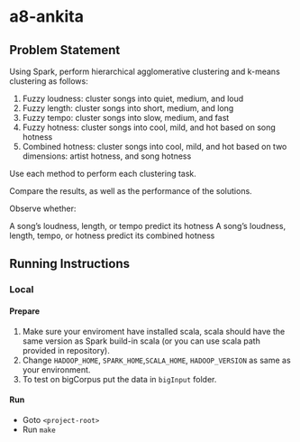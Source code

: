 # a8-ankita

## Problem Statement

Using Spark, perform hierarchical agglomerative clustering and k-means clustering as follows:

1) Fuzzy loudness: cluster songs into quiet, medium, and loud
2) Fuzzy length: cluster songs into short, medium, and long
3) Fuzzy tempo: cluster songs into slow, medium, and fast
4) Fuzzy hotness: cluster songs into cool, mild, and hot based on song hotness
5) Combined hotness: cluster songs into cool, mild, and hot based on two dimensions: artist hotness, and song hotness

Use each method to perform each clustering task.

Compare the results, as well as the performance of the solutions.

Observe whether:

A song’s loudness, length, or tempo predict its hotness
A song’s loudness, length, tempo, or hotness predict its combined hotness


## Running Instructions

### Local

#### Prepare

1) Make sure your enviroment have installed scala, scala should have the same version as Spark build-in scala (or you can use scala path provided in repository).
2) Change `HADOOP_HOME`, `SPARK_HOME`,`SCALA_HOME`, `HADOOP_VERSION` as same as your environment.
3) To test on bigCorpus put the data in `bigInput` folder.


#### Run

- Goto `<project-root>`
- Run `make`
